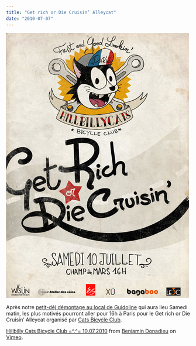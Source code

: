 ```yaml
---
title: "Get rich or Die Cruisin’ Alleycat"
date: "2010-07-07"
---
```


![](images/flyer-cats-alleycat-new.jpg "flyer-cats-alleycat-new")

Après notre [petit-déj démontage au local de Guidoline](http://www.guidoline.com/2010/07/07/petit-dej-demontage-guidoline-samedi-10-juillet/) qui aura lieu Samedi matin, les plus motivés pourront aller pour 16h à Paris pour le Get rich or Die Cruisin’ Alleycat organisé par [Cats Bicycle Club](http://catsbicycleclub.wordpress.com/).

[Hillbilly Cats Bicycle Club =^.^= 10.07.2010](http://vimeo.com/13111890) from [Benjamin Donadieu](http://vimeo.com/user3725130) on [Vimeo](http://vimeo.com).
